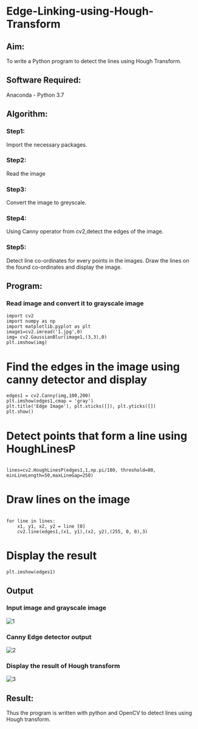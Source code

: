 # Edge-Linking-using-Hough-Transform
## Aim:
To write a Python program to detect the lines using Hough Transform.

## Software Required:
Anaconda - Python 3.7

## Algorithm:
### Step1:
Import the necessary packages.
<br>

### Step2:
Read the image
<br>

### Step3:
Convert the image to greyscale.
<br>

### Step4:
Using Canny operator from cv2,detect the edges of the image.
<br>

### Step5:
Detect line co-ordinates for every points in the images. Draw the lines on the found co-ordinates and display the image.
<br>


## Program:

###  Read image and convert it to grayscale image
~~~
import cv2
import numpy as np
import matplotlib.pyplot as plt
image1=cv2.imread('1.jpg',0)
img= cv2.GaussianBlur(image1,(3,3),0)
plt.imshow(img)
~~~


# Find the edges in the image using canny detector and display
~~~
edges1 = cv2.Canny(img,100,200)
plt.imshow(edges1,cmap = 'gray')
plt.title('Edge Image'), plt.xticks([]), plt.yticks([])
plt.show()
~~~


# Detect points that form a line using HoughLinesP
~~~

lines=cv2.HoughLinesP(edges1,1,np.pi/180, threshold=80, minLineLength=50,maxLineGap=250)
~~~


# Draw lines on the image
~~~

for line in lines:
    x1, y1, x2, y2 = line [0] 
    cv2.line(edges1,(x1, y1),(x2, y2),(255, 0, 0),3)
~~~

# Display the result
~~~
plt.imshow(edges1)

~~~


## Output

### Input image and grayscale image
![1](https://user-images.githubusercontent.com/94980741/169020246-6a748ffc-5377-40c8-9734-d8d5f8ce3147.png)


### Canny Edge detector output
![2](https://user-images.githubusercontent.com/94980741/169020313-f1a90c54-24d0-4264-aca7-a0f101c41bf5.png)



### Display the result of Hough transform
![3](https://user-images.githubusercontent.com/94980741/169020337-c62a63f6-0d2f-42a1-b649-bb89f5da2bb0.png)



## Result:
Thus the program is written with python and OpenCV to detect lines using Hough transform. 
